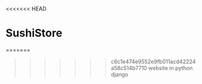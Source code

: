 <<<<<<< HEAD
# SushiStore
=======

>>>>>>> c6c1e474e9552e9fb011acd42224a58c514b7710
website in python django
